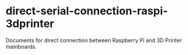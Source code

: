 # direct-serial-connection-raspi-3dprinter
Documents for direct connection between Raspberry Pi and 3D Printer mainboards.
